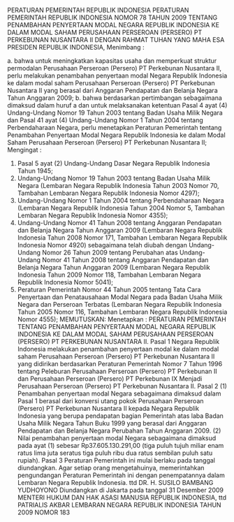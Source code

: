  PERATURAN PEMERINTAH REPUBLIK INDONESIA PERATURAN PEMERINTAH REPUBLIK INDONESIA NOMOR 78 TAHUN 2009 TENTANG PENAMBAHAN PENYERTAAN MODAL NEGARA REPUBLIK INDONESIA KE DALAM MODAL SAHAM PERUSAHAAN PERSEROAN (PERSERO) PT PERKEBUNAN NUSANTARA II
DENGAN RAHMAT TUHAN YANG MAHA ESA PRESIDEN REPUBLIK INDONESIA,
Menimbang :

a. bahwa untuk meningkatkan kapasitas usaha dan memperkuat struktur permodalan Perusahaan Perseroan (Persero) PT Perkebunan Nusantara II, perlu melakukan penambahan penyertaan modal Negara Republik Indonesia ke dalam modal saham Perusahaan Perseroan (Persero) PT Perkebunan Nusantara II yang berasal dari Anggaran Pendapatan dan Belanja Negara Tahun Anggaran 2009;
b. bahwa berdasarkan pertimbangan sebagaimana dimaksud dalam huruf a dan untuk melaksanakan ketentuan Pasal 4 ayat (4) Undang-Undang Nomor 19 Tahun 2003 tentang Badan Usaha Milik Negara dan Pasal 41 ayat (4) Undang-Undang Nomor 1 Tahun 2004 tentang Perbendaharaan Negara, perlu menetapkan Peraturan Pemerintah tentang Penambahan Penyertaan Modal Negara Republik Indonesia ke dalam Modal Saham Perusahaan Perseroan (Persero) PT Perkebunan Nusantara II;
Mengingat :

1. Pasal 5 ayat (2) Undang-Undang Dasar Negara Republik Indonesia Tahun 1945;
2. Undang-Undang Nomor 19 Tahun 2003 tentang Badan Usaha Milik Negara (Lembaran Negara Republik Indonesia Tahun 2003 Nomor 70, Tambahan Lembaran Negara Republik Indonesia Nomor 4297);
3. Undang-Undang Nomor 1 Tahun 2004 tentang Perbendaharaan Negara (Lembaran Negara Republik Indonesia Tahun 2004 Nomor 5, Tambahan Lembaran Negara Republik Indonesia Nomor 4355);
4. Undang-Undang Nomor 41 Tahun 2008 tentang Anggaran Pendapatan dan Belanja Negara Tahun Anggaran 2009 (Lembaran Negara Republik Indonesia Tahun 2008 Nomor 171, Tambahan Lembaran Negara Republik Indonesia Nomor 4920) sebagaimana telah diubah dengan Undang- Undang Nomor 26 Tahun 2009 tentang Perubahan atas Undang-Undang Nomor 41 Tahun 2008 tentang Anggaran Pendapatan dan Belanja Negara Tahun Anggaran 2009 (Lembaran Negara Republik Indonesia Tahun 2009 Nomor 118, Tambahan Lembaran Negara Republik Indonesia Nomor 5041);
5. Peraturan Pemerintah Nomor 44 Tahun 2005 tentang Tata Cara Penyertaan dan Penatausahaan Modal Negara pada Badan Usaha Milik Negara dan Perseroan Terbatas (Lembaran Negara Republik Indonesia Tahun 2005 Nomor 116, Tambahan Lembaran Negara Republik Indonesia Nomor 4555);
MEMUTUSKAN:
 Menetapkan : PERATURAN PEMERINTAH TENTANG PENAMBAHAN PENYERTAAN MODAL NEGARA REPUBLIK INDONESIA KE DALAM MODAL SAHAM PERUSAHAAN PERSEROAN (PERSERO) PT PERKEBUNAN NUSANTARA II.
Pasal 1
Negara Republik Indonesia melakukan penambahan penyertaan modal ke dalam modal saham Perusahaan Perseroan (Persero) PT Perkebunan Nusantara II yang didirikan berdasarkan Peraturan Pemerintah Nomor 7 Tahun 1996 tentang Peleburan Perusahaan Perseroan (Persero) PT Perkebunan II dan Perusahaan Perseroan (Persero) PT Perkebunan IX Menjadi Perusahaan Perseroan (Persero) PT Perkebunan Nusantara II.
Pasal 2
(1) Penambahan penyertaan modal Negara sebagaimana dimaksud dalam Pasal 1 berasal dari konversi utang pokok Perusahaan Perseroan (Persero) PT Perkebunan Nusantara II kepada Negara Republik Indonesia yang berupa pendapatan bagian Pemerintah atas laba Badan Usaha Milik Negara Tahun Buku 1999 yang berasal dari Anggaran Pendapatan dan Belanja Negara Perubahan Tahun Anggaran 2009.
(2) Nilai penambahan penyertaan modal Negara sebagaimana dimaksud pada ayat (1) sebesar Rp37.605.130.291,00 (tiga puluh tujuh miliar enam ratus lima juta seratus tiga puluh ribu dua ratus sembilan puluh satu rupiah).
Pasal 3
Peraturan Pemerintah ini mulai berlaku pada tanggal diundangkan.
Agar setiap orang mengetahuinya, memerintahkan pengundangan Peraturan Pemerintah ini dengan penempatannya dalam Lembaran Negara Republik Indonesia. ttd DR. H. SUSILO BAMBANG YUDHOYONO Diundangkan di Jakarta pada tanggal 31 Desember 2009 MENTERI HUKUM DAN HAK ASASI MANUSIA REPUBLIK INDONESIA, ttd PATRIALIS AKBAR LEMBARAN NEGARA REPUBLIK INDONESIA TAHUN 2009 NOMOR 183